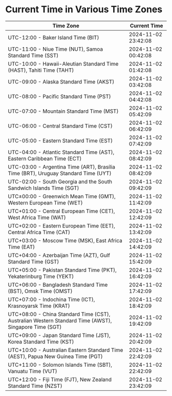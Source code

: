# Current Time in Various Time Zones

| Time Zone | Current Time |
|-----------|--------------|
| UTC-12:00 - Baker Island Time (BIT) | 2024-11-02 23:42:08 |
| UTC-11:00 - Niue Time (NUT), Samoa Standard Time (SST) | 2024-11-02 00:42:08 |
| UTC-10:00 - Hawaii-Aleutian Standard Time (HAST), Tahiti Time (TAHT) | 2024-11-02 01:42:08 |
| UTC-09:00 - Alaska Standard Time (AKST) | 2024-11-02 03:42:08 |
| UTC-08:00 - Pacific Standard Time (PST) | 2024-11-02 04:42:08 |
| UTC-07:00 - Mountain Standard Time (MST) | 2024-11-02 05:42:09 |
| UTC-06:00 - Central Standard Time (CST) | 2024-11-02 06:42:09 |
| UTC-05:00 - Eastern Standard Time (EST) | 2024-11-02 07:42:09 |
| UTC-04:00 - Atlantic Standard Time (AST), Eastern Caribbean Time (ECT) | 2024-11-02 08:42:09 |
| UTC-03:00 - Argentina Time (ART), Brasília Time (BRT), Uruguay Standard Time (UYT) | 2024-11-02 08:42:09 |
| UTC-02:00 - South Georgia and the South Sandwich Islands Time (SGT) | 2024-11-02 09:42:09 |
| UTC±00:00 - Greenwich Mean Time (GMT), Western European Time (WET) | 2024-11-02 11:42:09 |
| UTC+01:00 - Central European Time (CET), West Africa Time (WAT) | 2024-11-02 12:42:09 |
| UTC+02:00 - Eastern European Time (EET), Central Africa Time (CAT) | 2024-11-02 13:42:09 |
| UTC+03:00 - Moscow Time (MSK), East Africa Time (EAT) | 2024-11-02 14:42:09 |
| UTC+04:00 - Azerbaijan Time (AZT), Gulf Standard Time (GST) | 2024-11-02 15:42:09 |
| UTC+05:00 - Pakistan Standard Time (PKT), Yekaterinburg Time (YEKT) | 2024-11-02 16:42:09 |
| UTC+06:00 - Bangladesh Standard Time (BST), Omsk Time (OMST) | 2024-11-02 17:42:09 |
| UTC+07:00 - Indochina Time (ICT), Krasnoyarsk Time (KRAT) | 2024-11-02 18:42:09 |
| UTC+08:00 - China Standard Time (CST), Australian Western Standard Time (AWST), Singapore Time (SGT) | 2024-11-02 19:42:09 |
| UTC+09:00 - Japan Standard Time (JST), Korea Standard Time (KST) | 2024-11-02 20:42:09 |
| UTC+10:00 - Australian Eastern Standard Time (AEST), Papua New Guinea Time (PGT) | 2024-11-02 22:42:09 |
| UTC+11:00 - Solomon Islands Time (SBT), Vanuatu Time (VUT) | 2024-11-02 22:42:09 |
| UTC+12:00 - Fiji Time (FJT), New Zealand Standard Time (NZST) | 2024-11-02 23:42:09 |
